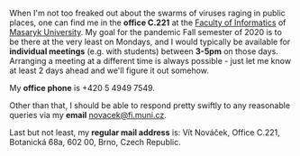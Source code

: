 When I'm not too freaked out about the swarms of viruses raging in public places, one can find me in the **office C.221** at the [Faculty of Informatics](https://www.fi.muni.cz/) of [Masaryk University](https://www.muni.cz/). My goal for the pandemic Fall semester of 2020 is to be there at the very least on Mondays, and I would typically be available for **individual meetings** (e.g. with students) between **3-5pm** on those days. Arranging a meeting at a different time is always possible - just let me know at least 2 days ahead and we'll figure it out somehow.

My **office phone** is +420 5 4949 7549.

Other than that, I should be able to respond pretty swiftly to any reasonable queries via my **email** [novacek@fi.muni.cz](mailto:novacek@fi.muni.cz).

Last but not least, my **regular mail address** is: Vít Nováček, Office C.221, Botanická 68a, 602 00, Brno, Czech Republic.
